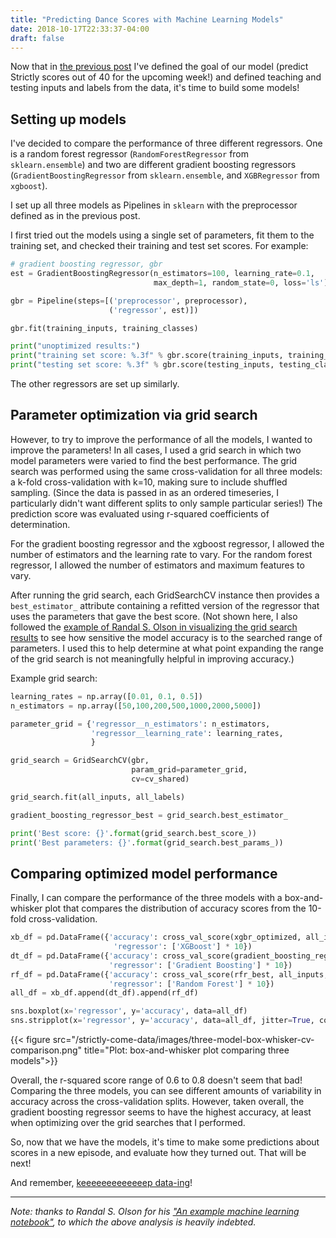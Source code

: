 ```yaml
---
title: "Predicting Dance Scores with Machine Learning Models"
date: 2018-10-17T22:33:37-04:00
draft: false
---
```


Now that in [the previous post](../getting-ready-to-predict-dance-scores) I've defined the goal of our model (predict Strictly scores out of 40 for the upcoming week!) and defined teaching and testing inputs and labels from the data, it's time to build some models!

## Setting up models

I've decided to compare the performance of three different regressors. One is a random forest regressor (`RandomForestRegressor` from `sklearn.ensemble`) and two are different gradient boosting regressors (`GradientBoostingRegressor` from `sklearn.ensemble`, and `XGBRegressor` from `xgboost`).

I set up all three models as Pipelines in `sklearn` with the preprocessor defined as in the previous post.

I first tried out the models using a single set of parameters, fit them to the training set, and checked their training and test set scores. For example:

```python
# gradient boosting regressor, gbr
est = GradientBoostingRegressor(n_estimators=100, learning_rate=0.1,
                                max_depth=1, random_state=0, loss='ls')

gbr = Pipeline(steps=[('preprocessor', preprocessor),
                      ('regressor', est)])

gbr.fit(training_inputs, training_classes)

print("unoptimized results:")
print("training set score: %.3f" % gbr.score(training_inputs, training_classes))
print("testing set score: %.3f" % gbr.score(testing_inputs, testing_classes))
```

The other regressors are set up similarly.

## Parameter optimization via grid search

However, to try to improve the performance of all the models, I wanted to improve the parameters! In all cases, I used a grid search in which two model parameters were varied to find the best performance. The grid search was performed using the same cross-validation for all three models: a k-fold cross-validation with k=10, making sure to include shuffled sampling. (Since the data is passed in as an ordered timeseries, I particularly didn't want different splits to only sample particular series!) The prediction score was evaluated using r-squared coefficients of determination.

For the gradient boosting regressor and the xgboost regressor, I allowed the number of estimators and the learning rate to vary. For the random forest regressor, I allowed the number of estimators and maximum features to vary.

After running the grid search, each GridSearchCV instance then provides a `best_estimator_` attribute containing a refitted version of the regressor that uses the parameters that gave the best score. (Not shown here, I also followed the [example of Randal S. Olson in visualizing the grid search results](http://nbviewer.jupyter.org/github/rhiever/Data-Analysis-and-Machine-Learning-Projects/blob/master/example-data-science-notebook/Example%20Machine%20Learning%20Notebook.ipynb) to see how sensitive the model accuracy is to the searched range of parameters. I used this to help determine at what point expanding the range of the grid search is not meaningfully helpful in improving accuracy.)

Example grid search:

```python
learning_rates = np.array([0.01, 0.1, 0.5])
n_estimators = np.array([50,100,200,500,1000,2000,5000])

parameter_grid = {'regressor__n_estimators': n_estimators,
                  'regressor__learning_rate': learning_rates,
                  }

grid_search = GridSearchCV(gbr,
                           param_grid=parameter_grid,
                           cv=cv_shared)

grid_search.fit(all_inputs, all_labels)

gradient_boosting_regressor_best = grid_search.best_estimator_

print('Best score: {}'.format(grid_search.best_score_))
print('Best parameters: {}'.format(grid_search.best_params_))
```

## Comparing optimized model performance

Finally, I can compare the performance of the three models with a box-and-whisker plot that compares the distribution of accuracy scores from the 10-fold cross-validation.

```python
xb_df = pd.DataFrame({'accuracy': cross_val_score(xgbr_optimized, all_inputs, all_labels, cv=cv_shared),
                       'regressor': ['XGBoost'] * 10})
dt_df = pd.DataFrame({'accuracy': cross_val_score(gradient_boosting_regressor_best, all_inputs, all_labels, cv=cv_shared),
                      'regressor': ['Gradient Boosting'] * 10})
rf_df = pd.DataFrame({'accuracy': cross_val_score(rfr_best, all_inputs, all_labels, cv=cv_shared),
                      'regressor': ['Random Forest'] * 10})
all_df = xb_df.append(dt_df).append(rf_df)

sns.boxplot(x='regressor', y='accuracy', data=all_df)
sns.stripplot(x='regressor', y='accuracy', data=all_df, jitter=True, color='black')
```

{{< figure src="/strictly-come-data/images/three-model-box-whisker-cv-comparison.png" title="Plot: box-and-whisker plot comparing three models">}}

Overall, the r-squared score range of 0.6 to 0.8 doesn't seem that bad! Comparing the three models, you can see different amounts of variability in accuracy across the cross-validation splits. However, taken overall, the gradient boosting regressor seems to have the highest accuracy, at least when optimizing over the grid searches that I performed.

So, now that we have the models, it's time to make some predictions about scores in a new episode, and evaluate how they turned out. That will be next!

And remember, [keeeeeeeeeeeeep data-ing](https://secure.i.telegraph.co.uk/multimedia/archive/03098/strictly2_3098177b.jpg)!

---

*Note: thanks to Randal S. Olson for his ["An example machine learning notebook"](http://nbviewer.jupyter.org/github/rhiever/Data-Analysis-and-Machine-Learning-Projects/blob/master/example-data-science-notebook/Example%20Machine%20Learning%20Notebook.ipynb), to which the above analysis is heavily indebted.*
